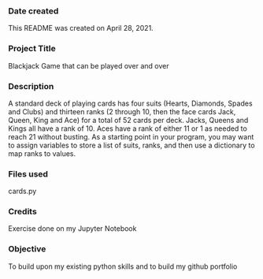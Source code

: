### Date created
This README was created on April 28, 2021.

### Project Title
Blackjack Game that can be played over and over

### Description
A standard deck of playing cards has four suits (Hearts, Diamonds, Spades and Clubs) and thirteen ranks (2 through 10, then the face cards Jack, Queen, King and Ace) for a total of 52 cards per deck. Jacks, Queens and Kings all have a rank of 10. Aces have a rank of either 11 or 1 as needed to reach 21 without busting. As a starting point in your program, you may want to assign variables to store a list of suits, ranks, and then use a dictionary to map ranks to values.

### Files used
cards.py

### Credits
Exercise done on my Jupyter Notebook 

### Objective 
To build upon my existing python skills and to build my github portfolio